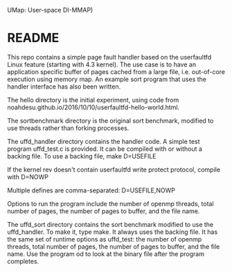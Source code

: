 UMap: User-space DI-MMAP)

# README #

This repo contains a simple page fault handler based on the userfaultfd Linux feature (starting with 4.3 kernel). The use case is to have an application specific buffer of pages cached from a large file, i.e. out-of-core execution using memory map. An example sort program that uses the handler interface has also been written.

The hello directory is the initial experiment, using code from noahdesu.github.io/2016/10/10/userfaultfd-hello-world.html.

The sortbenchmark directory is the original sort benchmark, modified to use threads rather than forking processes.

The uffd_handler directory contains the handler code. A simple test program uffd_test.c is provided. It can be compiled with or without a backing file. To use a backing file,
make D=USEFILE

If the kernel rev doesn't contain userfaultfd write protect protocol, compile with 
D=NOWP

Multiple defines are comma-separated: D=USEFILE,NOWP

Options to run the program include the number of openmp threads, total number of pages, the number of pages to buffer, and the file name.

The uffd_sort directory contains the sort benchmark modified to use the uffd_handler. To make it, type make. It always uses the backing file. It has the same set of runtime options as uffd_test:
the number of openmp threads, total number of pages, the number of pages to buffer, and the file name. Use the program od to look at the binary file after the program completes.
